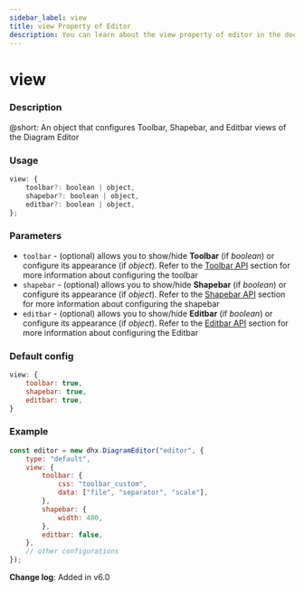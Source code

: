 ```yaml
---
sidebar_label: view
title: view Property of Editor
description: You can learn about the view property of editor in the documentation of the DHTMLX JavaScript Diagram library. Browse developer guides and API reference, try out code examples and live demos, and download a free 30-day evaluation version of DHTMLX Diagram.
---
```


# view

### Description

@short: An object that configures Toolbar, Shapebar, and Editbar views of the Diagram Editor

### Usage

~~~jsx
view: {
    toolbar?: boolean | object,
    shapebar?: boolean | object,
    editbar?: boolean | object,
};
~~~

### Parameters

- `toolbar` - (optional) allows you to show/hide **Toolbar** (if *boolean*) or configure its appearance (if *object*). Refer to the [Toolbar API](../../../../../category/toolbar-api/) section for more information about configuring the toolbar
- `shapebar` - (optional) allows you to show/hide **Shapebar** (if *boolean*) or configure its appearance (if *object*). Refer to the [Shapebar API](../../../../../category/shapebar-api/) section for more information about configuring the shapebar
- `editbar` - (optional) allows you to show/hide **Editbar** (if *boolean*) or configure its appearance (if *object*). Refer to the [Editbar API](../../../../../category/editbar-api/) section for more information about configuring the Editbar

### Default config

~~~jsx
view: {
    toolbar: true,
    shapebar: true,
    editbar: true,
}
~~~

### Example

~~~jsx {3-12}
const editor = new dhx.DiagramEditor("editor", {
    type: "default",
    view: {
        toolbar: {
            css: "toolbar_custom",
            data: ["file", "separator", "scale"],
        },
        shapebar: {
            width: 400,
        },
        editbar: false,
    },
    // other configurations 
});
~~~

**Change log**: Added in v6.0
